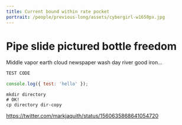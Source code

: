 ```yaml
---
title: Current bound within rate pocket
portrait: /people/previous-long/assets/cybergirl-w1650px.jpg
---
```


# Pipe slide pictured bottle freedom

Middle vapor earth cloud newspaper wash day river good iron…

```sh
TEST CODE
```

```js
console.log({ test: 'hello' });
```

```shell
mkdir directory
# OK!
cp directory dir-copy
```

<Tweet>

https://twitter.com/markjaquith/status/1560635868641054720

</Tweet>
